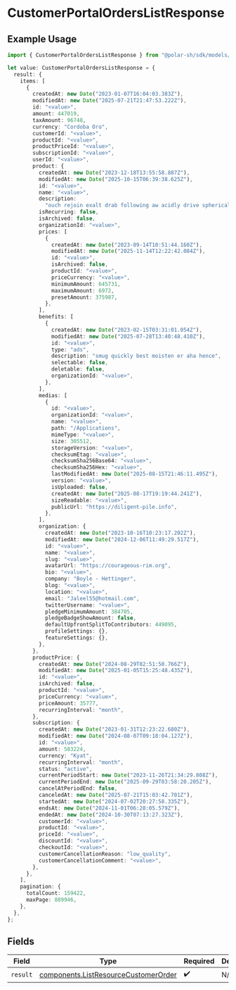 # CustomerPortalOrdersListResponse

## Example Usage

```typescript
import { CustomerPortalOrdersListResponse } from "@polar-sh/sdk/models/operations/customerportalorderslist.js";

let value: CustomerPortalOrdersListResponse = {
  result: {
    items: [
      {
        createdAt: new Date("2023-01-07T16:04:03.383Z"),
        modifiedAt: new Date("2025-07-21T21:47:53.222Z"),
        id: "<value>",
        amount: 447019,
        taxAmount: 96748,
        currency: "Cordoba Oro",
        customerId: "<value>",
        productId: "<value>",
        productPriceId: "<value>",
        subscriptionId: "<value>",
        userId: "<value>",
        product: {
          createdAt: new Date("2023-12-18T13:55:58.887Z"),
          modifiedAt: new Date("2025-10-15T06:39:38.625Z"),
          id: "<value>",
          name: "<value>",
          description:
            "ouch rejoin exalt drab following aw acidly drive spherical",
          isRecurring: false,
          isArchived: false,
          organizationId: "<value>",
          prices: [
            {
              createdAt: new Date("2023-09-14T10:51:44.160Z"),
              modifiedAt: new Date("2025-11-14T12:22:42.084Z"),
              id: "<value>",
              isArchived: false,
              productId: "<value>",
              priceCurrency: "<value>",
              minimumAmount: 645731,
              maximumAmount: 6972,
              presetAmount: 375987,
            },
          ],
          benefits: [
            {
              createdAt: new Date("2023-02-15T03:31:01.054Z"),
              modifiedAt: new Date("2025-07-28T13:40:48.410Z"),
              id: "<value>",
              type: "ads",
              description: "smug quickly best moisten er aha hence",
              selectable: false,
              deletable: false,
              organizationId: "<value>",
            },
          ],
          medias: [
            {
              id: "<value>",
              organizationId: "<value>",
              name: "<value>",
              path: "/Applications",
              mimeType: "<value>",
              size: 305512,
              storageVersion: "<value>",
              checksumEtag: "<value>",
              checksumSha256Base64: "<value>",
              checksumSha256Hex: "<value>",
              lastModifiedAt: new Date("2025-08-15T21:46:11.495Z"),
              version: "<value>",
              isUploaded: false,
              createdAt: new Date("2025-08-17T19:19:44.241Z"),
              sizeReadable: "<value>",
              publicUrl: "https://diligent-pile.info",
            },
          ],
          organization: {
            createdAt: new Date("2023-10-16T10:23:17.202Z"),
            modifiedAt: new Date("2024-12-06T11:49:29.517Z"),
            id: "<value>",
            name: "<value>",
            slug: "<value>",
            avatarUrl: "https://courageous-rim.org",
            bio: "<value>",
            company: "Boyle - Hettinger",
            blog: "<value>",
            location: "<value>",
            email: "Jaleel55@hotmail.com",
            twitterUsername: "<value>",
            pledgeMinimumAmount: 384705,
            pledgeBadgeShowAmount: false,
            defaultUpfrontSplitToContributors: 449095,
            profileSettings: {},
            featureSettings: {},
          },
        },
        productPrice: {
          createdAt: new Date("2024-08-29T02:51:50.766Z"),
          modifiedAt: new Date("2025-01-05T15:25:48.435Z"),
          id: "<value>",
          isArchived: false,
          productId: "<value>",
          priceCurrency: "<value>",
          priceAmount: 35777,
          recurringInterval: "month",
        },
        subscription: {
          createdAt: new Date("2023-01-31T12:23:22.680Z"),
          modifiedAt: new Date("2024-08-07T09:18:04.127Z"),
          id: "<value>",
          amount: 583224,
          currency: "Kyat",
          recurringInterval: "month",
          status: "active",
          currentPeriodStart: new Date("2023-11-26T21:34:29.808Z"),
          currentPeriodEnd: new Date("2025-09-29T03:58:20.205Z"),
          cancelAtPeriodEnd: false,
          canceledAt: new Date("2025-07-21T15:03:42.701Z"),
          startedAt: new Date("2024-07-02T20:27:58.335Z"),
          endsAt: new Date("2024-11-01T06:28:05.579Z"),
          endedAt: new Date("2024-10-30T07:13:27.323Z"),
          customerId: "<value>",
          productId: "<value>",
          priceId: "<value>",
          discountId: "<value>",
          checkoutId: "<value>",
          customerCancellationReason: "low_quality",
          customerCancellationComment: "<value>",
        },
      },
    ],
    pagination: {
      totalCount: 159422,
      maxPage: 889946,
    },
  },
};
```

## Fields

| Field                                                                                        | Type                                                                                         | Required                                                                                     | Description                                                                                  |
| -------------------------------------------------------------------------------------------- | -------------------------------------------------------------------------------------------- | -------------------------------------------------------------------------------------------- | -------------------------------------------------------------------------------------------- |
| `result`                                                                                     | [components.ListResourceCustomerOrder](../../models/components/listresourcecustomerorder.md) | :heavy_check_mark:                                                                           | N/A                                                                                          |